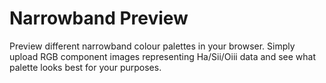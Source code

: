 # Narrowband Preview

Preview different narrowband colour palettes in your browser. Simply upload RGB component images representing Ha/Sii/Oiii data and see what palette looks best for your purposes. 